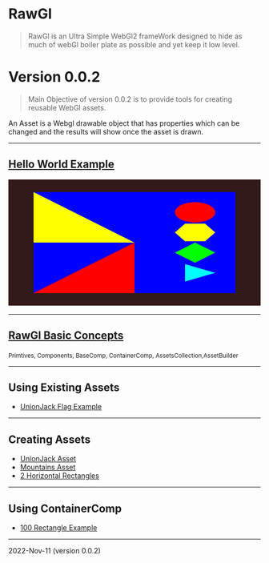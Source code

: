 <h1>RawGl</h1>

<blockquote> RawGl is an Ultra Simple WebGl2 frameWork designed to hide as much of webGl boiler plate as possible and yet keep it low level.
</blockquote>

<h1> Version 0.0.2 </h1>

<blockquote>Main Objective of version 0.0.2 is to provide tools for creating reusable WebGl assets.</blockquote>

<p>An Asset is a Webgl drawable object that has properties which can be changed and the results will show once the asset is drawn.</p>

<hr/>
<h2><a href="https://skillzaa.github.io/RawGl/samples/helloWorld.html">
    Hello World Example</a></h2>
    <img src="./images/helloWorld.png">    
<hr>
<h2><a href="https://skillzaa.github.io/RawGl/docs/ver002BasicConpept.html">RawGl Basic Concepts</a> </h2>
<small>Primtives, Components, BaseComp, ContainerComp, AssetsCollection,AssetBuilder</small>




<hr>
<h2>Using Existing Assets</h2>
<ul>
    <li><a href="https://skillzaa.github.io/RawGl/samples/unionJackGrow.html">UnionJack Flag Example</a></li>
</ul>



<hr>
<h2>Creating Assets</h2>
<ul>
<li><a href="https://github.com/skillzaa/RawGl/blob/master/typescript/assets/unionJack.ts">UnionJack Asset</a></li>
<li><a href="https://github.com/skillzaa/RawGl/blob/master/typescript/assets/mountains.ts">Mountains Asset</a></li>
<li><a href="https://github.com/skillzaa/RawGl/blob/master/typescript/assets/sq2H.ts"> 2 Horizontal Rectangles</a></li>
</ul>
<hr>


<h2>Using ContainerComp</h2>
<ul>
<li><a href="https://skillzaa.github.io/RawGl/samples/hundredRectanglesExample.html">100 Rectangle Example</a></li>
</ul>
<hr>





<p>2022-Nov-11  (version 0.0.2)</p>


